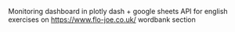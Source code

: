 Monitoring dashboard in plotly dash + google sheets API for english exercises on https://www.flo-joe.co.uk/
wordbank section